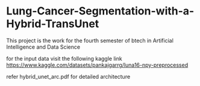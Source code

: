 # Lung-Cancer-Segmentation-with-a-Hybrid-TransUnet
This project is the work for the fourth semester of btech in Artificial Intelligence and Data Science 

for the input data visit the following kaggle link
https://www.kaggle.com/datasets/pankajgarrg/luna16-npy-preprocessed

refer hybrid_unet_arc.pdf for detailed architecture
